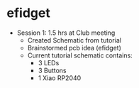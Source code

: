 # efidget
- Session 1: 1.5 hrs at Club meeting
  - Created Schematic from tutorial
  - Brainstormed pcb idea (efidget)
  - Current tutorial schematic contains:
      - 3 LEDs
      - 3 Buttons
      - 1 Xiao RP2040
